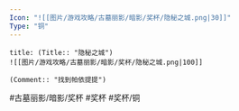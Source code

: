 ```yaml
---
Icon: "![[图片/游戏攻略/古墓丽影/暗影/奖杯/隐秘之城.png|30]]"
Type: "铜"
---
```

```ad-common-bronze-trophy
title: (Title:: "隐秘之城")
![[图片/游戏攻略/古墓丽影/暗影/奖杯/隐秘之城.png|100]]

(Comment:: "找到帕依提提")
```

#古墓丽影/暗影/奖杯 #奖杯 #奖杯/铜
